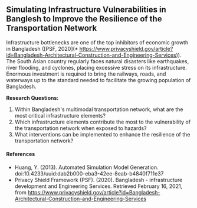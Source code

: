 ## Simulating Infrastructure Vulnerabilities in Banglesh to Improve the Resilience of the Transportation Network

Infrastructure bottlenecks are one of the top inhibitors of economic growth in Bangladesh ([PSF, 2020](* https://www.privacyshield.gov/article?id=Bangladesh-Architectural-Construction-and-Engineering-Services)). The South Asian country regularly faces natural disasters like earthquakes, river flooding, and cyclones, placing excessive stress on its infrastructure. Enormous investment is required to bring the railways, roads, and waterways up to the standard needed to facilitate the growing population of Bangladesh.

**Research Questions:**

1. Within Bangladesh's multimodal transportation network, what are the most critical infrastructure elements?
2. Which infrastructure elements contribute the most to the vulnerability of the transportation network when exposed to hazards?
3. What interventions can be implemented to enhance the resilience of the transportation network?

#### References

* Huang, Y. (2013). Automated Simulation Model Generation. doi:10.4233/uuid:dab2b000-eba3-42ee-8eab-b4840f711e37
* Privacy Shield Framework (PSF). (2020). Bangladesh - infrastructure development and Engineering Services. Retrieved February 16, 2021, from https://www.privacyshield.gov/article?id=Bangladesh-Architectural-Construction-and-Engineering-Services